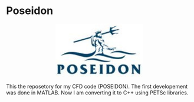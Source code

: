 # Poseidon
<p align="center">
  <img src="https://github.com/kooroshg1/Poseidon/blob/master/logo.jpg", height="145.5" width="237">
</p>
This the reposetory for my CFD code (POSEIDON). The first developement was done in MATLAB. Now I am converting it to C++ using PETSc libraries.

